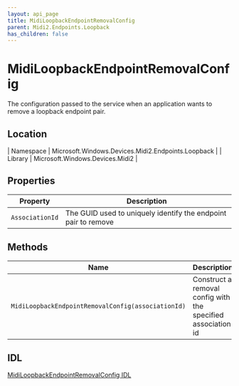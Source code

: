 ```yaml
---
layout: api_page
title: MidiLoopbackEndpointRemovalConfig
parent: Midi2.Endpoints.Loopback
has_children: false
---
```


# MidiLoopbackEndpointRemovalConfig

The configuration passed to the service when an application wants to remove a loopback endpoint pair.

## Location

| Namespace | Microsoft.Windows.Devices.Midi2.Endpoints.Loopback |
| Library | Microsoft.Windows.Devices.Midi2 |

## Properties

| Property | Description |
| -------- | ----------- |
| `AssociationId` | The GUID used to uniquely identify the endpoint pair to remove |

## Methods

| Name | Description |
| -------- | ----------- |
| `MidiLoopbackEndpointRemovalConfig(associationId)` | Construct a removal config with the specified association id |

## IDL

[MidiLoopbackEndpointRemovalConfig IDL](https://github.com/microsoft/MIDI/blob/main/src/app-sdk/winrt/MidiLoopbackEndpointRemovalConfig.idl)